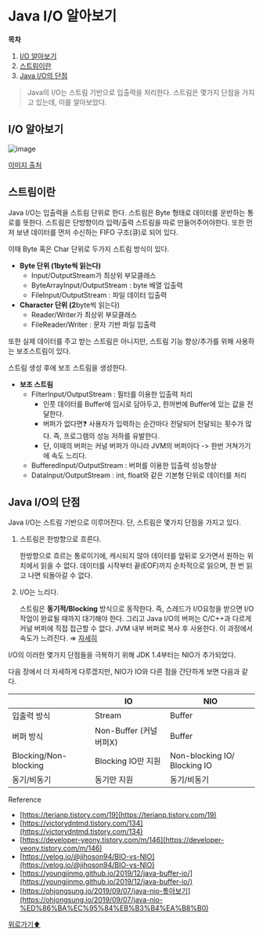 # Java I/O 알아보기

**목차**
1. [I/O 알아보기](#io-알아보기)
2. [스트림이란](#스트림이란)
3. [Java I/O의 단점](#java-io의-단점)


> Java의 I/O는 스트림 기반으로 입출력을 처리한다. 스트림은 몇가지 단점을 가지고 있는데, 이를 알아보았다.
> 

## I/O 알아보기

![image](https://user-images.githubusercontent.com/77563814/186914320-844e9800-62d7-4ce0-8f75-37a1f8db1080.png)


[이미지 출처](https://www.scientecheasy.com/2021/05/stream-classes-in-java.html/)

## 스트림이란

Java I/O는 입출력을 스트림 단위로 한다. 스트림은 Byte 형태로 데이터를 운반하는 통로를 뜻한다. 스트림은 단방향이라 입력/출력 스트림을 따로 만들어주어야한다. 또한 먼저 보낸 데이터를 먼저 수신하는 FIFO 구조(큐)로 되어 있다.

이때 Byte 혹은 Char 단위로 두가지 스트림 방식이 있다. 

- ****Byte 단위 (****1byte씩 읽는다****)****
    - Input/OutputStream가 최상위 부모클래스
    - ByteArrayInput/OutputStream : byte 배열 입출력
    - FileInput/OutputStream : 파일 데이터 입출력
- ****Character 단위 (2****byte씩 읽는다)
    - Reader/Writer가 최상위 부모클래스
    - FileReader/Writer : 문자 기반 파일 입출력

또한 실제 데이터를 주고 받는 스트림은 아니지만, 스트림 기능 향상/추가를 위해 사용하는 보조스트림이 있다. 

스트림 생성 후에 보조 스트림을 생성한다.

- **보조 스트림**
    - FilterInput/OutputStream : 필터를 이용한 입출력 처리
        - 인풋 데이터를 Buffer에 임시로 담아두고, 한꺼번에 Buffer에 있는 값을 전달한다.
        - 버퍼가 없다면❓ 사용자가 입력하는 순간마다 전달되어 전달되는 횟수가 많다. 즉, 프로그램의 성능 저하를 유발한다.
        - 단, 이때의 버퍼는 커널 버퍼가 아니라 JVM의 버퍼이다 -> 한번 거쳐가기에 속도 느리다.
    - BufferedInput/OutputStream : 버퍼를 이용한 입출력 성능향상
    - DataInput/OutputStream : int, float와 같은 기본형 단위로 데이터를 처리

## Java I/O의 단점

Java I/O는 스트림 기반으로 이루어진다. 단, 스트림은 몇가지 단점을 가지고 있다.

1. 스트림은 한방향으로 흐른다.
    
    한방향으로 흐르는 통로이기에, 캐시되지 않아 데이터를 앞뒤로 오가면서 원하는 위치에서 읽을 수 없다. 데이터를 시작부터 끝(EOF)까지 순차적으로 읽으며, 한 번 읽고 나면 되돌아갈 수 없다.
    
2. I/O는 느리다.
    
    스트림은 **동기적/Blocking** 방식으로 동작한다. 즉, 스레드가 I/O요청을 받으면 I/O 작업이 완료될 때까지 대기해야 한다. 그리고 Java I/O의 버퍼는 C/C++과 다르게 커널 버퍼에 직접 접근할 수 없다. JVM 내부 버퍼로 복사 후 사용한다. 이 과정에서 속도가 느려진다. ⇒ [자세히](https://ohjongsung.io/2019/09/07/java-nio-%ED%86%BA%EC%95%84%EB%B3%B4%EA%B8%B0)
    

I/O의 이러한 몇가지 단점들을 극복하기 위해 JDK 1.4부터는 NIO가 추가되었다. 

다음 장에서 더 자세하게 다루겠지만, NIO가 IO와 다른 점을 간단하게 보면 다음과 같다.

|  | IO | NIO |
| --- | --- | --- |
| 입출력 방식 | Stream | Buffer |
| 버퍼 방식 | Non-Buffer (커널 버퍼X) | Buffer |
| Blocking/Non-blocking | Blocking IO만 지원 | Non-blocking IO/ Blocking IO |
| 동기/비동기 | 동기만 지원 | 동기/비동기 |


Reference

- [https://terianp.tistory.com/19](https://terianp.tistory.com/19)
- [https://victorydntmd.tistory.com/134](https://victorydntmd.tistory.com/134)
- [https://developer-yeony.tistory.com/m/146](https://developer-yeony.tistory.com/m/146)
- [https://velog.io/@jihoson94/BIO-vs-NIO](https://velog.io/@jihoson94/BIO-vs-NIO)
- [https://youngjinmo.github.io/2019/12/java-buffer-io/](https://youngjinmo.github.io/2019/12/java-buffer-io/)
- [https://ohjongsung.io/2019/09/07/java-nio-톺아보기](https://ohjongsung.io/2019/09/07/java-nio-%ED%86%BA%EC%95%84%EB%B3%B4%EA%B8%B0)


[위로가기⬆](#java-io-알아보기)

